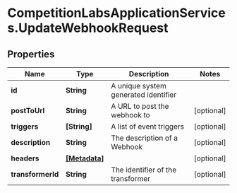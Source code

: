 # CompetitionLabsApplicationServices.UpdateWebhookRequest

## Properties

Name | Type | Description | Notes
------------ | ------------- | ------------- | -------------
**id** | **String** | A unique system generated identifier | 
**postToUrl** | **String** | A URL to post the webhook to | [optional] 
**triggers** | **[String]** | A list of event triggers | [optional] 
**description** | **String** | The description of a Webhook | [optional] 
**headers** | [**[Metadata]**](Metadata.md) |  | [optional] 
**transformerId** | **String** | The identifier of the transformer | [optional] 



